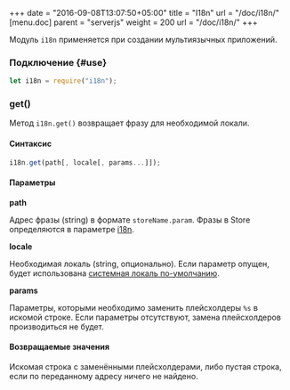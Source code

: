+++
date = "2016-09-08T13:07:50+05:00"
title = "I18n"
url = "/doc/i18n/"
[menu.doc]
    parent = "serverjs"
    weight = 200
    url = "/doc/i18n/"
+++

Модуль `i18n` применяется при создании мультиязычных приложений.

### Подключение {#use}

```JavaScript
let i18n = require("i18n");
```

### get()

Метод `i18n.get()` возвращает фразу для необходимой локали.

#### Синтаксис

```JavaScript
i18n.get(path[, locale[, params...]]);
```

#### Параметры

**path**

Адрес фразы (string) в формате `storeName.param`. Фразы в Store определяются в параметре [i18n](doc/store_reference/#i18n).

**locale**

Необходимая локаль (string, опционально). Если параметр опущен, будет использована [системная локаль по-умолчанию](/doc/settings/#defaultLocale).

**params**

Параметры, которыми необходимо заменить плейсхолдеры `%s` в искомой строке. Если параметры отсутствуют,
замена плейсхолдеров производиться не будет.

#### Возвращаемые значения

Искомая строка с заменёнными плейсхолдерами, либо пустая строка, если по переданному адресу ничего не найдено.